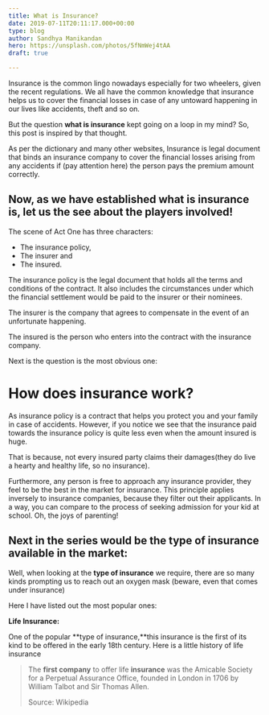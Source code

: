 ```yaml
---
title: What is Insurance?
date: 2019-07-11T20:11:17.000+00:00
type: blog
author: Sandhya Manikandan
hero: https://unsplash.com/photos/5fNmWej4tAA
draft: true

---
```

Insurance is the common lingo nowadays especially for two wheelers, given the recent regulations. We all have the common knowledge that insurance helps us to cover the financial losses in case of any untoward happening in our lives like accidents, theft and so on.

But the question **what is insurance** kept going on a loop in my mind? So, this post is inspired by that thought.

As per the dictionary and many other websites, Insurance is legal document that binds an insurance company to cover the financial losses arising from any accidents if (pay attention here) the person pays the premium amount correctly.

## Now, as we have established what is insurance is, let us the see about the players involved!

The scene of Act One has three characters:

*  The insurance policy,
* The insurer and
*  The insured.

The insurance policy is the legal document that holds all the terms and conditions of the contract. It also includes the circumstances under which the financial settlement would be paid to the insurer or their nominees.

The insurer is the company that agrees to compensate in the event of an unfortunate happening.

The insured is the person who enters into the contract with the insurance company.

Next is the question is the most obvious one:

# How does insurance work?

As insurance policy is a contract that helps you protect you and your family in case of accidents. However, if you notice we see that the insurance paid towards the insurance policy is quite less even when the amount insured is huge.

That is because, not every insured party claims their damages(they do live a hearty and healthy life, so no insurance).

Furthermore, any person is free to approach any insurance provider, they feel to be the best in the market for insurance. This principle applies inversely to insurance companies, because they filter out their applicants. In a way, you can compare to the process of seeking admission for your kid at school. Oh, the joys of parenting!

## Next in the series would be the type of insurance available in the market:

Well, when looking at the **type of insurance** we require, there are so many kinds prompting us to reach out an oxygen mask (beware, even that comes under insurance)

Here I have listed out the most popular ones:

**Life Insurance:**

One of the popular **type of insurance,**this insurance is the first of its kind to be offered in the early 18th century. Here is a little history of life insurance

> The **first company** to offer life **insurance** was the Amicable Society for a Perpetual Assurance Office, founded in London in 1706 by William Talbot and Sir Thomas Allen.
>
> Source: Wikipedia